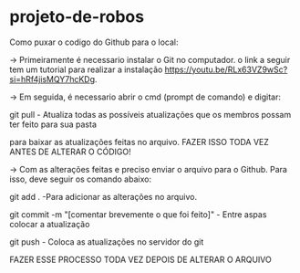 # projeto-de-robos

Como puxar o codigo do Github para o local:

-> Primeiramente é necessario instalar o Git no computador. o link a seguir tem um tutorial para realizar a instalação <https://youtu.be/RLx63VZ9wSc?si=hRf4jisMQY7hcKDg>.

-> Em seguida, é necessario abrir o cmd (prompt de comando) e digitar:

  git pull  - Atualiza todas as possíveis atualizações que os membros possam ter feito para sua pasta

para baixar as atualizações feitas no arquivo. FAZER ISSO TODA VEZ ANTES DE ALTERAR O CÓDIGO!

-> Com as alterações feitas e preciso enviar o arquivo para o Github. Para isso, deve seguir os comando abaixo:

  git add .  -Para adicionar as alterações no arquivo.

  git commit -m "[comentar brevemente o que foi feito]"  - Entre aspas colocar a atualização

  git push  - Coloca as atualizações no servidor do git

  FAZER ESSE PROCESSO TODA VEZ DEPOIS DE ALTERAR O ARQUIVO
  
